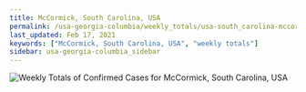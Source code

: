 ```yaml
---
title: McCormick, South Carolina, USA
permalink: /usa-georgia-columbia/weekly_totals/usa-south_carolina-mccormick-weekly_totals.html
last_updated: Feb 17, 2021
keywords: ["McCormick, South Carolina, USA", "weekly totals"]
sidebar: usa-georgia-columbia_sidebar
---
```


![Weekly Totals of Confirmed Cases for McCormick, South Carolina, USA](/covid_tracker/images/graphs/usa-south_carolina-mccormick-weekly_totals_graph.png)
